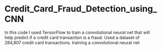 # Credit_Card_Fraud_Detection_using_CNN
In this code I used TensorFlow to train a convolutional neural net that will help predict if a credit card transaction is a fraud.
Used a dataset of 284,807 credit card transactions. training a convolutional neural net
